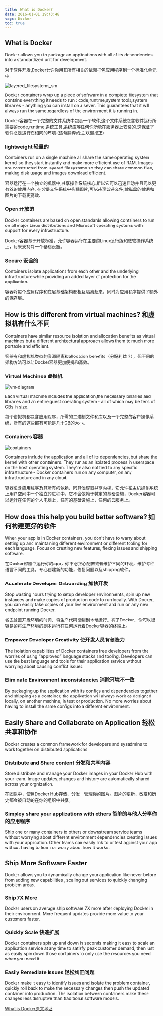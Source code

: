 ```yaml
---
title: What is Docker?
date: 2016-01-01 19:43:48
tags: Docker
toc: true
---
```


## What is Docker

Docker allows you to package an applications with all of its dependencies into a standardized unit for development.

对于软件开发,Docker允许你用其所有相关的依赖打包应用程序到一个标准化单元中.

![layered_filesystems_sm](http://7xpk5e.com1.z0.glb.clouddn.com/docker-what_is_layered_filesystems_sm.png)

Docker containers wrap up a piece of software in a complete filesystem that contains everything it needs to run : code,runtime,system tools,system libraries - anything you can install on a sever. This guarantees that it will always run the same,regardless of the environment it is running in.

Docker容器在一个完整的文件系统中包裹一个软件,这个文件系统包含软件运行所需要的code,runtime,系统工具,系统库等任何你所能在服务器上安装的.这保证了软件总是运行在相同的环境.(这句翻译的烂,欢迎指正)

<!-- more -->

### lightweight 轻量的

Containers run on a single machine all share the same operating system kernel so they start instantly and make more efficient use of RAM. Images are constructed from layered filesystems so they can share common files, making disk usage and images download efficient.

容器运行在一个独立的机器中,共享操作系统核心,所以它可以迅速启动并且可以更有效的使用内存. 在分层文件系统中构建图片,可以共享公共文件,使磁盘的使用和图片的下载更高效.


### Open 开放的

Docker containers are based on open standards allowing containers to run on all major Linux distributions and Microsoft operating systems with support for every infrastructure.

Docker容器基于开放标准，允许容器运行在主要的Linux发行版和微软操作系统上，用来支持每一个基础设施。

### Secure 安全的

Containers isolate applications from each other and the underlying infrastructure while providing an added layer of protection for the application.

容器将每个应用程序和底层基础架构都相互隔离起来，同时为应用程序提供了额外的保存层。

## How is this different from virtual machines? 和虚拟机有什么不同

Containers have similar resource isolation and allocation benefits as virtual machines but a different architectural approach allows them to much more portable and efficient.

容器有和虚拟机类似的资源隔离和allocation benefits（分配利益？），但不同的架构方法可以让Docker容器更加便携和高效。

### Virtual Machines 虚拟机

![vm-diagram](http://7xpk5e.com1.z0.glb.clouddn.com/docker-what-is-docker-diagram.png)

Each virtual machine includes the application,the necessary binaries and libraries and an entire guest operating system - all of which may be tens of GBs in size.

每个虚拟机都包含应用程序，所需的二进制文件和库以及一个完整的客户操作系统，所有的这些都有可能是几十GB的大小。

### Containers 容器

![containers](http://7xpk5e.com1.z0.glb.clouddn.com/docker-what-is-vm-diagram.png)

Containers include the application and all of its dependencies, but share the kernel with other containers. They run as an isolated process in userspace on the host operating system. They're also not tied to any specific infrastructure - Docker containers run on any computer, on any infrastructure and in any cloud.

容器包含应用程序及其所有的依赖，同其他容器共享内核。它允许在主机操作系统上用户空间中一个独立的进程中。它不会依赖于特定的基础设施，Docker容器可以运行在任何的个人电脑上，任何的基础设施上，任何的云服务上。

## How does this help you build better software? 如何构建更好的软件

When your app is in Docker containers, you don't have to warry about setting up and maintaining different environment or different tooling for each language. Focus on creating new features, flexing issues and shipping software.

在Docker容器中运行你的app，你不必担心配置或者维护不同的环境，维护每种语言不同的工具。专心创建新的功能，修复问题以及shipping软件。

### Accelerate Developer Onboarding 加快开发

Stop wasting hours trying to setup developer environments, spin up new instances and make copies of production code to run locally. With Docker, you can easily take copies of your live environment and run on any new endpoint running Docker.

省去设置开发环境的时间，将生产代码复制到本地运行。有了Docker，你可以很容易的将生产环境的副本运行在任何运行着Docker容器的终端上。

### Empower Developer Creativity 使开发人员有创造力

The isolation capabilities of Docker containers free developers from the worries of using “approved” language stacks and tooling. Developers can use the best language and tools for their application service without worrying about causing conflict issues.

### Eliminate Environment inconsistencies 消除环境不一致

By packaging up the application with its configs and dependencies together and shipping as a container, the application will always work as designed locally, on another machine, in test or production. No more worries about having to install the same configs into a different environment.

## Easily Share and Collaborate on Application 轻松共享和协作

Docker creates a common framework for developers and sysadmins to work together on distributed applications

### Distribute and Share content 分发和共享内容

Store,distribute and manage your Docker images in your Docker Hub with your team. Image updates,changes and history are automatically shared across your orgnization.

在团队中，使用Docker Hub存储，分发，管理你的图片。图片的更新，改变和历史都会被自动的在你的组织中共享。

### Simpley share your applications with others 简单的与他人分享你的应用程序

Ship one or many containers to others or downstream service teams without worrying about different environment dependencies creating issues with your application. Other teams can easily link to or test against your app without having to learn or worry about how it works.

## Ship More Software Faster 

Docker allows you to dynamically change your application like never before from adding new capabilities , scaling out services to quickly changing problem areas.

### Ship 7X More 

Docker users on average ship software 7X more after deploying Docker in their environment. More frequent updates provide more value to your customers faster.

### Quickly Scale 快速扩展

Docker containers spin up and down in seconds making it easy to scale an application service at any time to satisfy peak customer demand, then just as easily spin down those containers to only use the resources you need when you need it

### Easily Remediate Issues 轻松纠正问题

Docker make it easy to identify issues and isolate the problem container, quickly roll back to make the necessary changes then push the updated container into production. The isolation between containers make these changes less disruptive than traditional software models.


[What is Docker原文地址](http://www.docker.com/what-docker)


















